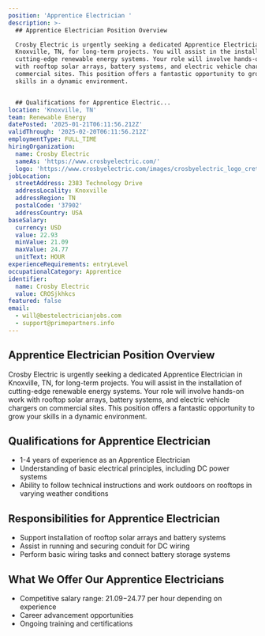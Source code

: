 ```yaml
---
position: 'Apprentice Electrician '
description: >-
  ## Apprentice Electrician Position Overview

  Crosby Electric is urgently seeking a dedicated Apprentice Electrician in
  Knoxville, TN, for long-term projects. You will assist in the installation of
  cutting-edge renewable energy systems. Your role will involve hands-on work
  with rooftop solar arrays, battery systems, and electric vehicle chargers on
  commercial sites. This position offers a fantastic opportunity to grow your
  skills in a dynamic environment.


  ## Qualifications for Apprentice Electric...
location: 'Knoxville, TN'
team: Renewable Energy
datePosted: '2025-01-21T06:11:56.212Z'
validThrough: '2025-02-20T06:11:56.212Z'
employmentType: FULL_TIME
hiringOrganization:
  name: Crosby Electric
  sameAs: 'https://www.crosbyelectric.com/'
  logo: 'https://www.crosbyelectric.com/images/crosbyelectric_logo_crete.png'
jobLocation:
  streetAddress: 2383 Technology Drive
  addressLocality: Knoxville
  addressRegion: TN
  postalCode: '37902'
  addressCountry: USA
baseSalary:
  currency: USD
  value: 22.93
  minValue: 21.09
  maxValue: 24.77
  unitText: HOUR
experienceRequirements: entryLevel
occupationalCategory: Apprentice
identifier:
  name: Crosby Electric
  value: CROSjkhkcs
featured: false
email:
  - will@bestelectricianjobs.com
  - support@primepartners.info
---
```




## Apprentice Electrician Position Overview
Crosby Electric is urgently seeking a dedicated Apprentice Electrician in Knoxville, TN, for long-term projects. You will assist in the installation of cutting-edge renewable energy systems. Your role will involve hands-on work with rooftop solar arrays, battery systems, and electric vehicle chargers on commercial sites. This position offers a fantastic opportunity to grow your skills in a dynamic environment.

## Qualifications for Apprentice Electrician
- 1-4 years of experience as an Apprentice Electrician
- Understanding of basic electrical principles, including DC power systems
- Ability to follow technical instructions and work outdoors on rooftops in varying weather conditions
  
## Responsibilities for Apprentice Electrician
- Support installation of rooftop solar arrays and battery systems
- Assist in running and securing conduit for DC wiring
- Perform basic wiring tasks and connect battery storage systems

## What We Offer Our Apprentice Electricians
- Competitive salary range: $21.09-$24.77 per hour depending on experience
- Career advancement opportunities
- Ongoing training and certifications